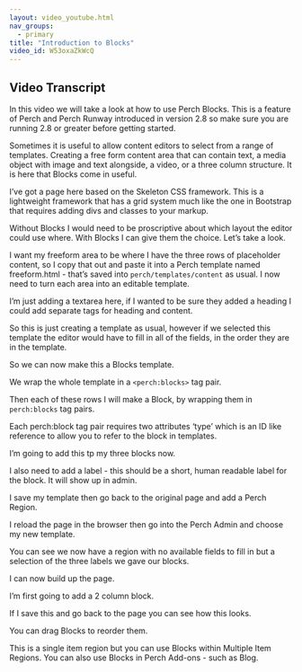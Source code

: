 ```yaml
---
layout: video_youtube.html
nav_groups:
  - primary
title: "Introduction to Blocks"
video_id: W53oxaZkWcQ
---
```

## Video Transcript

In this video we will take a look at how to use Perch Blocks. This is a feature of Perch and Perch Runway introduced in version 2.8 so make sure you are running 2.8 or greater before getting started.

Sometimes it is useful to allow content editors to select from a range of templates. Creating a free form content area that can contain text, a media object with image and text alongside, a video, or a three column structure. It is here that Blocks come in useful.

I’ve got a page here based on the Skeleton CSS framework. This is a lightweight framework that has a grid system much like the one in Bootstrap that requires adding divs and classes to your markup.

Without Blocks I would need to be proscriptive about which layout the editor could use where. With Blocks I can give them the choice. Let’s take a look.

I want my freeform area to be where I have the three rows of placeholder content, so I copy that out and paste it into a Perch template named freeform.html - that’s saved into `perch/templates/content` as usual. I now need to turn each area into an editable template.

I’m just adding a textarea here, if I wanted to be sure they added a heading I could add separate tags for heading and content.

So this is just creating a template as usual, however if we selected this template the editor would have to fill in all of the fields, in the order they are in the template.

So we can now make this a Blocks template.

We wrap the whole template in a `<perch:blocks>` tag pair. 

Then each of these rows I will make a Block, by wrapping them in `perch:blocks` tag pairs.

Each perch:block tag pair requires two attributes ‘type’ which is an ID like reference to allow you to refer to the block in templates.

I’m going to add this tp my three blocks now.

I also need to add a label - this should be a short, human readable label for the block. It will show up in admin.

I save my template then go back to the original page and add a Perch Region.

I reload the page in the browser then go into the Perch Admin and choose my new template.

You can see we now have a region with no available fields to fill in but a selection of the three labels we gave our blocks.

I can now build up the page.

I’m first going to add a 2 column block.

If I save this and go back to the page you can see how this looks.

You can drag Blocks to reorder them.

This is a single item region but you can use Blocks within Multiple Item Regions. You can also use Blocks in Perch Add-ons - such as Blog.

